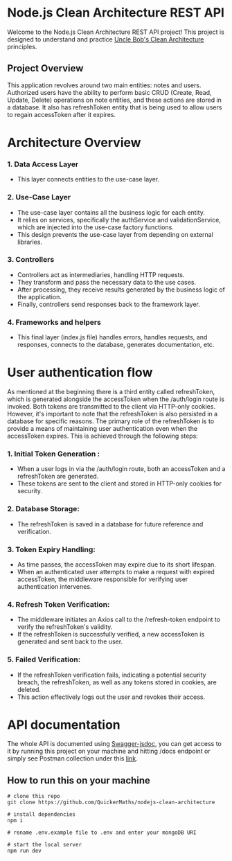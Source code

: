 # Node.js Clean Architecture REST API

Welcome to the Node.js Clean Architecture REST API project! This project is designed to understand and practice
[Uncle Bob's Clean Architecture](https://blog.cleancoder.com/uncle-bob/2012/08/13/the-clean-architecture.html) principles.

## Project Overview

This application revolves around two main entities: notes and users. 
Authorized users have the ability to perform basic CRUD (Create, Read, Update, Delete) operations on note entities, and these actions are stored in a database.
It also has refreshToken entity that is being used to allow users to regain accessToken after it expires.

# Architecture Overview

### 1. Data Access Layer
* This layer connects entities to the use-case layer.
### 2. Use-Case Layer
* The use-case layer contains all the business logic for each entity.
* It relies on services, specifically the authService and validationService, which are injected into the use-case factory functions.
* This design prevents the use-case layer from depending on external libraries.
### 3. Controllers
* Controllers act as intermediaries, handling HTTP requests.
* They transform and pass the necessary data to the use cases.
* After processing, they receive results generated by the business logic of the application.
* Finally, controllers send responses back to the framework layer.
### 4. Frameworks and helpers 
* This final layer (index.js file) handles errors, handles requests, and responses, connects to the database, generates documentation, etc.

# User authentication flow 

As mentioned at the beginning there is a third entity called refreshToken, which is generated alongside 
the accessToken when the /auth/login route is invoked. Both tokens are transmitted to the client via HTTP-only cookies. 
However, it's important to note that the refreshToken is also persisted in a database for specific reasons.
The primary role of the refreshToken is to provide a means of maintaining user authentication even when the accessToken expires. This is achieved through the following steps:

### 1. Initial Token Generation :
* When a user logs in via the /auth/login route, both an accessToken and a refreshToken are generated.
* These tokens are sent to the client and stored in HTTP-only cookies for security.
### 2. Database Storage:
* The refreshToken is saved in a database for future reference and verification.
### 3. Token Expiry Handling:
* As time passes, the accessToken may expire due to its short lifespan.
* When an authenticated user attempts to make a request with expired accessToken, the middleware responsible for verifying user authentication intervenes.
### 4. Refresh Token Verification:
* The middleware initiates an Axios call to the /refresh-token endpoint to verify the refreshToken's validity.
* If the refreshToken is successfully verified, a new accessToken is generated and sent back to the user.
### 5. Failed Verification:
* If the refreshToken verification fails, indicating a potential security breach, the refreshToken, as well as any tokens stored in cookies, are deleted.
* This action effectively logs out the user and revokes their access.

# API documentation

The whole API is documented using [Swagger-jsdoc](https://github.com/Surnet/swagger-jsdoc), you can get access to it by running this project on your machine 
and hitting /docs endpoint or simply see Postman collection under this [link](https://www.postman.com/spacecraft-candidate-77013490/workspace/notesapi/collection/26488647-27343add-4b76-4a71-920a-4f75b7bfff03?action=share&creator=26488647).

## How to run this on your machine

```
# clone this repo 
git clone https://github.com/QuickerMaths/nodejs-clean-architecture

# install dependencies 
npm i

# rename .env.example file to .env and enter your mongoDB URI

# start the local server 
npm run dev

```







